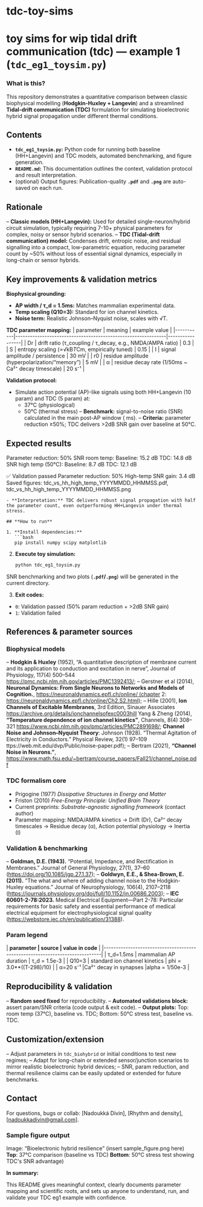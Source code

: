 # tdc-toy-sims
# toy sims for wip tidal drift communication (tdc) — example 1 (`tdc_eg1_toysim.py`)

### **What is this?**
This repository demonstrates a quantitative comparison between classic biophysical modelling (**Hodgkin-Huxley + Langevin**) and a streamlined **Tidal-drift communication (TDC)** formulation for simulating bioelectronic hybrid signal propagation under different thermal conditions.

## **Contents**

- **`tdc_eg1_toysim.py`:** Python code for running both baseline (HH+Langevin) and TDC models, automated benchmarking, and figure generation.
- **`README.md`:** This documentation outlines the context, validation protocol and result interpretation.
- (optional) Output figures: Publication-quality **`.pdf`** and **`.png`** are auto-saved on each run.

## **Rationale**

– **Classic models (HH+Langevin):** Used for detailed single-neuron/hybrid circuit simulation, typically requiring 7-10+ physical parameters for complex, noisy or sensor hybrid scenarios.
– **TDC (Tidal-drift communication) model:** Condenses drift, entropic noise, and residual signalling into a compact, low-parametric equation, reducing parameter count by ~50% without loss of essential signal dynamics, especially in long-chain or sensor hybrids.

## **Key improvements & validation metrics**

**Biophysical grounding:**
- **AP width / τ_d = 1.5ms:** Matches mammalian experimental data.
- **Temp scaling (Q10=3):** Standard for ion channel kinetics.
- **Noise term:** Realistic Johnson–Nyquist noise, scales with √T.

**TDC parameter mapping:**
| parameter | meaning                                                      | example value   |
|-----------|--------------------------------------------------------------|-----------------|
| Dr        | drift ratio (τ_coupling / τ_decay, e.g., NMDA/AMPA ratio)    | 0.3             |
| S         | entropy scaling (∝√kB*T*Cm, empirically tuned)               | 0.15            |
| I         | signal amplitude / persistence                               | 30 mV           |
| r0        | residue amplitude (hyperpolarization/“memory”)               | 5 mV            |
| α         | residue decay rate (1/50ms ~ Ca²⁺ decay timescale)           | 20 s⁻¹          |

**Validation protocol:**
- Simulate action potential (AP)-like signals using both HH+Langevin (10 param) and TDC (5 param) at:
    - 37°C (physiological)
    - 50°C (thermal stress)
– **Benchmark:** signal-to-noise ratio (SNR) calculated in the main post-AP window ( ms).
– **Criteria:** parameter reduction ≥50%; TDC delivers >2dB SNR gain over baseline at 50°C.

## **Expected results**

Parameter reduction: 50%
SNR room temp:
Baseline: 15.2 dB
TDC:      14.8 dB
SNR high temp (50°C):
Baseline: 8.7 dB
TDC:      12.1 dB

✅ Validation passed
Parameter reduction: 50%
High-temp SNR gain: 3.4 dB
Saved figures: tdc_vs_hh_high_temp_YYYYMMDD_HHMMSS.pdf, tdc_vs_hh_high_temp_YYYYMMDD_HHMMSS.png
```
- **Interpretation:** TDC delivers robust signal propagation with half the parameter count, even outperforming HH+Langevin under thermal stress.

## **How to run**

1. **Install dependencies:**  
   ```bash
   pip install numpy scipy matplotlib
   ```

2. **Execute toy simulation:**  
   ```bash
   python tdc_eg1_toysim.py
   ```
  SNR benchmarking and two plots (**`.pdf`/`.png`**) will be generated in the current directory.

3. **Exit codes:** 
- `0`: Validation passed (50% param reduction + >2dB SNR gain)
- `1`: Validation failed

## **References & parameter sources**

### **Biophysical models**
– **Hodgkin & Huxley** (1952), “A quantitative description of membrane current and its application to conduction and excitation in nerve”, Journal of Physiology, 117(4) 500–544 https://pmc.ncbi.nlm.nih.gov/articles/PMC1392413/;
– Gerstner et al (2014), **Neuronal Dynamics: From Single Neurons to Networks and Models of Cognition.**, https://neuronaldynamics.epfl.ch/online/ (chapter 2: https://neuronaldynamics.epfl.ch/online/Ch2.S2.html);
– Hille (2001), **Ion Channels of Excitable Membranes**, 3rd Edition, Sinauer Associates https://archive.org/details/ionchannelsofexc0003hill 
Yang & Zheng (2014), **“Temperature dependence of ion channel kinetics”**, Channels, 8(4) 308–321 https://www.ncbi.nlm.nih.gov/pmc/articles/PMC2891698/; 
**Channel Noise and Johnson–Nyquist Theory**: Johnson (1928). “Thermal Agitation of Electricity in Conductors.” Physical Review, 32(1) 97–109 ttps://web.mit.edu/dvp/Public/noise-paper.pdf);
– Bertram (2021), **“Channel Noise in Neurons.”**, https://www.math.fsu.edu/~bertram/course_papers/Fall21/channel_noise.pdf

### **TDC formalism core**
  - Prigogine (1977) *Dissipative Structures in Energy and Matter*  
  - Friston (2010) *Free-Energy Principle: Unified Brain Theory*  
  - Current preprints: *Substrate-agnostic signalling framework* (contact author)
  - Parameter mapping:  NMDA/AMPA kinetics → Drift (Dr), Ca²⁺ decay timescales → Residue decay (α), Action      potential physiology → Inertia (I)

### **Validation & benchmarking**
– **Goldman, D.E. (1943).** “Potential, Impedance, and Rectification in Membranes.” Journal of General Physiology, 27(1), 37–60 (https://doi.org/10.1085/jgp.27.1.37);
– **Goldwyn, E.E., & Shea-Brown, E. (2011).** “The what and where of adding channel noise to the Hodgkin-Huxley equations.” Journal of Neurophysiology, 106(4), 2107–2118 (https://journals.physiology.org/doi/full/10.1152/jn.00686.2003); 
– **IEC 60601-2-78:2023.** Medical Electrical Equipment—Part 2-78: Particular requirements for basic safety and essential performance of medical electrical equipment for electrophysiological signal quality (https://webstore.iec.ch/en/publication/31388).

  ### **Param legend**
| **parameter      | source                        | value in code**          | 
|-----------------------------------------------------------------------------|
| τ_d=1.5ms	     | mammalian AP duration         | τ_d = 1.5e-3               |
| Q10=3	         | standard ion channel kinetics | phi = 3.0**((T-298)/10)    |
| α=20 s⁻¹       |Ca²⁺ decay in synapses         |alpha = 1/50e-3             |

## **Reproducibility & validation**

– **Random seed fixed** for reproducibility.
– **Automated validations block:** assert param/SNR criteria (code output & exit code).
– **Output plots:** Top: room temp (37°C), baseline vs. TDC; Bottom: 50°C stress test, baseline vs. TDC.

## **Customization/extension**

– Adjust parameters in `tdc_biohybrid` or initial conditions to test new regimes;
– Adapt for long-chain or extended sensor/junction scenarios to mirror realistic bioelectronic hybrid devices;
– SNR, param reduction, and thermal resilience claims can be easily updated or extended for future benchmarks.

## **Contact**

For questions, bugs or collab: [Nadoukká Divin], [Rhythm and density], [nadoukkadivin@gmail.com].

### Sample figure output

Image: “Bioelectronic hybrid resilience” (insert sample_figure.png here)
**Top**: 37°C comparison (baseline vs TDC)
**Bottom**: 50°C stress test showing TDC's SNR advantage)

**In summary:**  

This README gives meaningful context, clearly documents parameter mapping and scientific roots, and sets up anyone to understand, run, and validate your TDC eg1 example with confidence.
